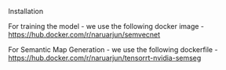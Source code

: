 Installation

For training the model - we use the following docker image - https://hub.docker.com/r/naruarjun/semvecnet

For Semantic Map Generation - we use the following dockerfile - https://hub.docker.com/r/naruarjun/tensorrt-nvidia-semseg